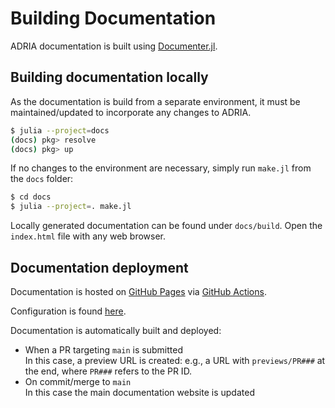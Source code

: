 # Building Documentation

ADRIA documentation is built using [Documenter.jl](https://github.com/JuliaDocs/Documenter.jl).


## Building documentation locally

As the documentation is build from a separate environment, it must be maintained/updated
to incorporate any changes to ADRIA.

```bash
$ julia --project=docs
(docs) pkg> resolve
(docs) pkg> up
```

If no changes to the environment are necessary, simply run `make.jl` from the `docs` folder:

```bash
$ cd docs
$ julia --project=. make.jl
```

Locally generated documentation can be found under `docs/build`. Open the `index.html` file with any web browser.

## Documentation deployment

Documentation is hosted on [GitHub Pages](https://pages.github.com/) via [GitHub Actions](https://github.com/features/actions).

Configuration is found [here](https://github.com/open-AIMS/ADRIA.jl/blob/main/.github/workflows/documentation.yml).

Documentation is automatically built and deployed:

- When a PR targeting `main` is submitted  
  In this case, a preview URL is created: e.g., a URL with `previews/PR###` at the end, where `PR###` refers to the PR ID.
- On commit/merge to `main`  
  In this case the main documentation website is updated
